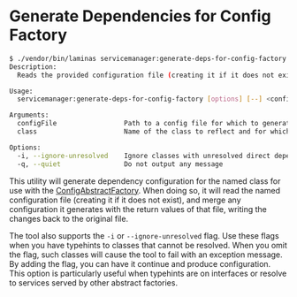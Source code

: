 # Generate Dependencies for Config Factory

```bash
$ ./vendor/bin/laminas servicemanager:generate-deps-for-config-factory -h
Description:
  Reads the provided configuration file (creating it if it does not exist), and injects it with ConfigAbstractFactory dependency configuration for the provided class name, writing the changes back to the file.

Usage:
  servicemanager:generate-deps-for-config-factory [options] [--] <configFile> <class>

Arguments:
  configFile                 Path to a config file for which to generate configuration. If the file does not exist, it will be created. If it does exist, it must return an array, and the file will be updated with new configuration.
  class                      Name of the class to reflect and for which to generate dependency configuration.

Options:
  -i, --ignore-unresolved    Ignore classes with unresolved direct dependencies.
  -q, --quiet                Do not output any message
```

This utility will generate dependency configuration for the named class for use
with the [ConfigAbstractFactory](../config-abstract-factory.md). When doing so, it
will read the named configuration file (creating it if it does not exist), and
merge any configuration it generates with the return values of that file,
writing the changes back to the original file.

The tool also supports the `-i` or `--ignore-unresolved` flag.
Use these flags when you have typehints to classes that cannot be resolved.
When you omit the flag, such classes will cause the tool to fail with an
exception message. By adding the flag, you can have it continue and produce
configuration. This option is particularly useful when typehints are on
interfaces or resolve to services served by other abstract factories.